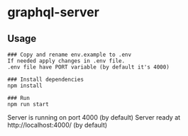 # graphql-server

## Usage

```
### Copy and rename env.example to .env
If needed apply changes in .env file.
.env file have PORT variable (by default it's 4000)

### Install dependencies
npm install

### Run
npm run start

```

Server is running on port 4000 (by default)
Server ready at http://localhost:4000/ (by default)
